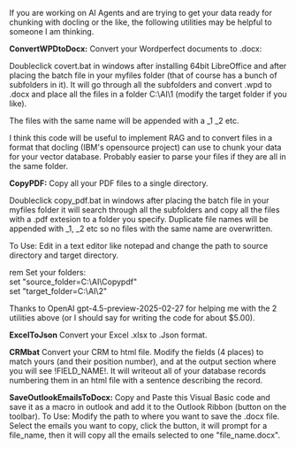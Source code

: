 If you are working on AI Agents and are trying to get your data ready for chunking with docling or the like, the following utilities may be helpful to someone I am thinking.

**ConvertWPDtoDocx:**
Convert your Wordperfect documents to .docx:

Doubleclick covert.bat in windows after installing 64bit LibreOffice and after placing the batch file in your myfiles folder (that of course has a bunch of subfolders in it). It will go through all the subfolders and convert .wpd to .docx and place all the files in a folder C:\AI\1 (modify the target folder if you like). 

The files with the same name will be appended with a _1 _2 etc. 

I think this code will be useful to implement RAG and to convert files in a format that docling (IBM's opensource project) can use to chunk your data for your vector database. Probably easier to parse your files if they are all in the same folder.

**CopyPDF:** Copy all your PDF files to a single directory.

Doubleclick copy_pdf.bat in windows after placing the batch file in your myfiles folder it will search through all the subfolders and copy all the files with a .pdf extesion to a folder you specify. Duplicate file names will be appended with _1, _2 etc so no files with the same name are overwritten.

To Use: Edit in a text editor like notepad and change the path to source directory and target directory.

rem Set your folders:<br>
set "source_folder=C:\AI\Copypdf"<br>
set "target_folder=C:\AI\2"

Thanks to OpenAI gpt-4.5-preview-2025-02-27 for helping me with the 2 utilities above (or I should say for writing the code for about $5.00).<br>

**ExcelToJson** Convert your Excel .xlsx to .Json format.<br> 

**CRMbat**  Convert your CRM to html file. Modify the fields (4 places) to match yours (and their position number), and at the output section where you will see !FIELD_NAME!.  It will writeout all of your database records numbering them in an html file with a sentence describing the record.<br>

**SaveOutlookEmailsToDocx:**  Copy and Paste this Visual Basic code and save it as a macro in outlook and add it to the Outlook Ribbon (button on the toolbar). To Use: Modify the path to where you want to save the .docx file. Select the emails you want to copy, click the button, it will prompt for a file_name, then it will copy all the emails selected to one "file_name.docx". 



